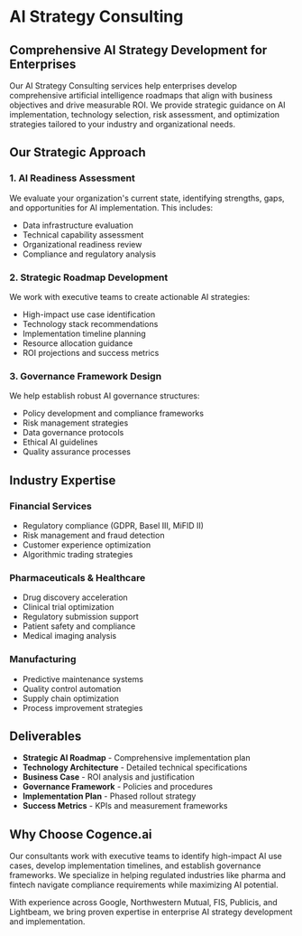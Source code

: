 # AI Strategy Consulting

## Comprehensive AI Strategy Development for Enterprises

Our AI Strategy Consulting services help enterprises develop comprehensive artificial intelligence roadmaps that align with business objectives and drive measurable ROI. We provide strategic guidance on AI implementation, technology selection, risk assessment, and optimization strategies tailored to your industry and organizational needs.

## Our Strategic Approach

### 1. AI Readiness Assessment
We evaluate your organization's current state, identifying strengths, gaps, and opportunities for AI implementation. This includes:
- Data infrastructure evaluation
- Technical capability assessment
- Organizational readiness review
- Compliance and regulatory analysis

### 2. Strategic Roadmap Development
We work with executive teams to create actionable AI strategies:
- High-impact use case identification
- Technology stack recommendations
- Implementation timeline planning
- Resource allocation guidance
- ROI projections and success metrics

### 3. Governance Framework Design
We help establish robust AI governance structures:
- Policy development and compliance frameworks
- Risk management strategies
- Data governance protocols
- Ethical AI guidelines
- Quality assurance processes

## Industry Expertise

### Financial Services
- Regulatory compliance (GDPR, Basel III, MiFID II)
- Risk management and fraud detection
- Customer experience optimization
- Algorithmic trading strategies

### Pharmaceuticals & Healthcare
- Drug discovery acceleration
- Clinical trial optimization
- Regulatory submission support
- Patient safety and compliance
- Medical imaging analysis

### Manufacturing
- Predictive maintenance systems
- Quality control automation
- Supply chain optimization
- Process improvement strategies

## Deliverables

- **Strategic AI Roadmap** - Comprehensive implementation plan
- **Technology Architecture** - Detailed technical specifications
- **Business Case** - ROI analysis and justification
- **Governance Framework** - Policies and procedures
- **Implementation Plan** - Phased rollout strategy
- **Success Metrics** - KPIs and measurement frameworks

## Why Choose Cogence.ai

Our consultants work with executive teams to identify high-impact AI use cases, develop implementation timelines, and establish governance frameworks. We specialize in helping regulated industries like pharma and fintech navigate compliance requirements while maximizing AI potential.

With experience across Google, Northwestern Mutual, FIS, Publicis, and Lightbeam, we bring proven expertise in enterprise AI strategy development and implementation.